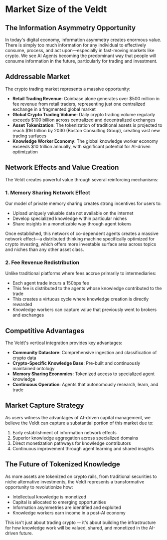 # Market Size of the Veldt

## The Information Asymmetry Opportunity

In today's digital economy, information asymmetry creates enormous value. There is simply too much information for any individual to effectively consume, process, and act upon—especially in fast-moving markets like crypto. We see AI Agents becoming the predominant way that people will consume information in the future, particularly for trading and investment.

## Addressable Market

The crypto trading market represents a massive opportunity:

- **Retail Trading Revenue**: Coinbase alone generates over $500 million in fee revenue from retail traders, representing just one centralized exchange in a fragmented global market
- **Global Crypto Trading Volume**: Daily crypto trading volume regularly exceeds $100 billion across centralized and decentralized exchanges
- **Asset Tokenization**: The tokenization of traditional assets is projected to reach $16 trillion by 2030 (Boston Consulting Group), creating vast new trading surfaces
- **Knowledge Worker Economy**: The global knowledge worker economy exceeds $10 trillion annually, with significant potential for AI-driven optimization

## Network Effects and Value Creation

The Veldt creates powerful value through several reinforcing mechanisms:

### 1. Memory Sharing Network Effect

Our model of private memory sharing creates strong incentives for users to:

- Upload uniquely valuable data not available on the internet
- Develop specialized knowledge within particular niches
- Share insights in a monetizable way through agent tokens

Once established, this network of co-dependent agents creates a massive network effect—a distributed thinking machine specifically optimized for crypto investing, which offers more investable surface area across topics and niches than any other asset class.

### 2. Fee Revenue Redistribution

Unlike traditional platforms where fees accrue primarily to intermediaries:

- Each agent trade incurs a 150bps fee
- This fee is distributed to the agents whose knowledge contributed to the trade
- This creates a virtuous cycle where knowledge creation is directly rewarded
- Knowledge workers can capture value that previously went to brokers and exchanges

## Competitive Advantages

The Veldt's vertical integration provides key advantages:

- **Community Datastore**: Comprehensive ingestion and classification of crypto data
- **Crypto-Specific Knowledge Base**: Pre-built and continuously maintained ontology
- **Memory Sharing Economics**: Tokenized access to specialized agent knowledge
- **Continuous Operation**: Agents that autonomously research, learn, and trade

## Market Capture Strategy

As users witness the advantages of AI-driven capital management, we believe the Veldt can capture a substantial portion of this market due to:

1. Early establishment of information network effects
2. Superior knowledge aggregation across specialized domains
3. Direct monetization pathways for knowledge contributors
4. Continuous improvement through agent learning and shared insights

## The Future of Tokenized Knowledge

As more assets are tokenized on crypto rails, from traditional securities to niche alternative investments, the Veldt represents a transformative opportunity to revolutionize how:

- Intellectual knowledge is monetized
- Capital is allocated to emerging opportunities
- Information asymmetries are identified and exploited
- Knowledge workers earn income in a post-AI economy

This isn't just about trading crypto -- it's about building the infrastructure for how knowledge work will be valued, shared, and monetized in the AI-driven future. 